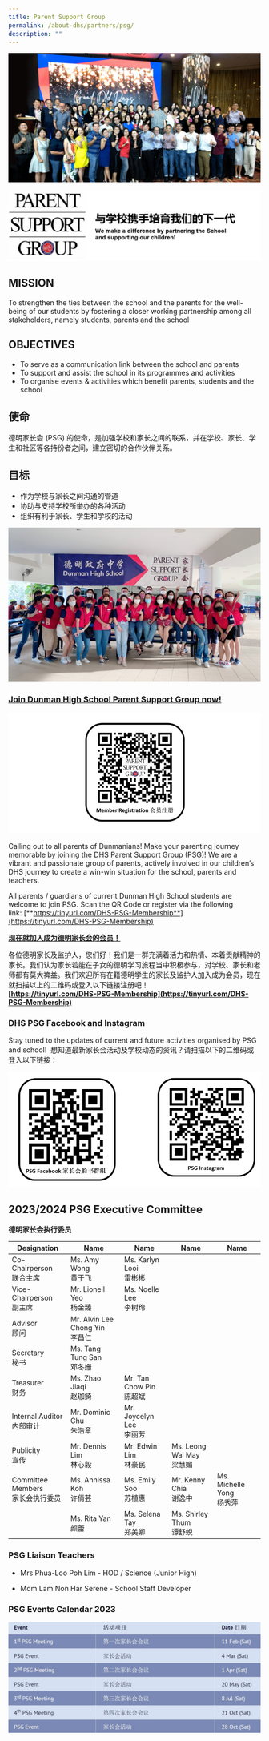 ```yaml
---
title: Parent Support Group
permalink: /about-dhs/partners/psg/
description: ""
---
```

![](/images/Homepage/psg-web.jpeg)

![](/images/Homepage/PSG-header.jpg)

## **MISSION**

To strengthen the ties between the school and the parents for the well-being of our students by fostering a closer working partnership among all stakeholders, namely students, parents and the school

## **OBJECTIVES**

*   To serve as a communication link between the school and parents
*   To support and assist the school in its programmes and activities
*   To organise events &amp; activities which benefit parents, students and the school

## **使命**

德明家长会 (PSG) 的使命，是加强学校和家长之间的联系，并在学校、家长、学生和社区等各持份者之间，建立密切的合作伙伴关系。

## **目标**

*   作为学校与家长之间沟通的管道
*   协助与支持学校所举办的各种活动
*   组织有利于家长、学生和学校的活动

![](/images/Homepage/psgpsg.jpeg)

### **[Join Dunman High School Parent Support Group now!](https://tinyurl.com/DHS-PSG-Membership)**

![](/images/icon.png)

Calling out to all parents of Dunmanians! Make your parenting journey memorable by joining the DHS Parent Support Group (PSG)! We are a vibrant and passionate group of parents, actively involved in our children’s DHS journey to create a win-win situation for the school, parents and teachers.

All parents / guardians of current Dunman High School students are welcome to join PSG. Scan the QR Code or register via the following link:&nbsp;[**https://tinyurl.com/DHS-PSG-Membership**](https://tinyurl.com/DHS-PSG-Membership)

[**现在就加入成为德明家长会的会员！**](https://tinyurl.com/DHS-PSG-Membership)

各位德明家长及监护人，您们好！我们是一群充满着活力和热情、本着贡献精神的家长。我们认为家长若能在子女的德明学习旅程当中积极参与，对学校、家长和老师都有莫大禆益。我们欢迎所有在籍德明学生的家长及监护人加入成为会员，现在就扫描以上的二维码或登入以下链接注册吧！  
**[https://tinyurl.com/DHS-PSG-Membership](https://tinyurl.com/DHS-PSG-Membership)**

### **DHS PSG Facebook and Instagram**

Stay tuned to the updates of current and future activities organised by PSG and school!&nbsp; 想知道最新家长会活动及学校动态的资讯？请扫描以下的二维码或登入以下链接：

![](/images/Homepage/psg%20social%20media%20qr%20code.png)

## **2023/2024 PSG Executive Committee**
 **德明家长会执行委员**
 
| Designation | Name | Name | Name| Name
| -------- | -------- | -------- | -------- | -------- |
| Co-Chairperson <br>联合主席<br> | Ms. Amy Wong<br> 黄于飞<br>  | Ms. Karlyn Looi<br>雷彬彬<br>  |
| Vice-Chairperson<br>副主席<br>| Mr. Lionell Yeo<br>杨金臻<br> | Ms. Noelle Lee <br>李树玲<br>|
|Advisor<br>顾问<br>|Mr. Alvin Lee Chong Yin<br>李昌仁<br>|  
|Secretary<br>秘书<br>| Ms. Tang Tung San<br>邓冬姗<br> |  
|Treasurer<br>财务<br>| Ms. Zhao Jiaqi<br>赵珈錡<br>| Mr. Tan Chow Pin<br>陈超斌<br>| 
| Internal Auditor<br>内部审计<br>| Mr. Dominic Chu<br>朱浩章<br>| Mr. Joycelyn Lee<br>李丽芳<br> | 
|Publicity<br>宣传<br>| Mr. Dennis Lim<br> 林心毅<br>| Mr. Edwin Lim<br>林豪民<br> | Ms. Leong Wai May<br>梁慧媚<br> |
|Committee Members<br>家长会执行委员<br> | Ms. Annissa Koh<br>许倩芸<br> | Ms. Emily Soo <br>苏植惠<br>| Mr. Kenny Chia<br>谢逸中<br>| Ms. Michelle Yong<br>杨秀萍<br>
|| Ms. Rita Yan<br> 颜蕾<br> |Ms. Selena Tay<br>郑美卿<br>| Ms. Shirley Thum<br>谭舒蜺<br>|
 
###  **PSG Liaison Teachers**
* Mrs Phua-Loo Poh Lim -
 HOD / Science (Junior High)

* Mdm Lam Non Har Serene - 
 School Staff Developer
 
###  **PSG Events Calendar 2023**
 ![](/images/Homepage/psg%20event%202023.png)